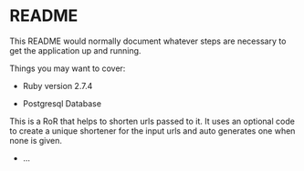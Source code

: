 # README

This README would normally document whatever steps are necessary to get the
application up and running.

Things you may want to cover:

* Ruby version 2.7.4

* Postgresql Database

This is a RoR that helps to shorten urls passed to it. It uses an optional code to create a unique shortener for the input urls and auto generates one when none is given.

* ...
